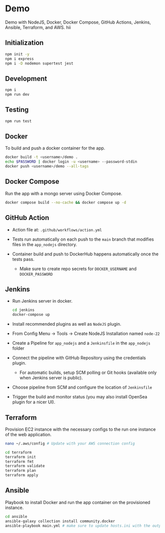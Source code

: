 # Demo

Demo with NodeJS, Docker, Docker Compose, GitHub Actions, Jenkins, Ansible, Terraform, and AWS. hii

## Initialization

```bash
npm init -y
npm i express
npm i -D nodemon supertest jest
```

## Development

```bash
npm i
npm run dev
```

## Testing

```bash
npm run test
```

## Docker

To build and push a docker container for the app.

```bash
docker build -t <username>/demo .
echo $PASSWORD | docker login -u <username> --password-stdin
docker push <username>/demo --all-tags
```

## Docker Compose

Run the app with a mongo server using Docker Compose.

```bash
docker compose build --no-cache && docker compose up -d
```

## GitHub Action

- Action file at: `.github/workflows/action.yml`

- Tests run automatically on each push to the `main` branch that modifies files in the `app_nodejs` directory.
- Container build and push to DockerHub happens automatically once the tests pass.
  - Make sure to create repo secrets for `DOCKER_USERNAME` and `DOCKER_PASSWORD`

## Jenkins

- Run Jenkins server in docker.

  ```bash
  cd jenkins
  docker-compose up
  ```

- Install recommended plugins as well as `NodeJS` plugin.
- From Config Menu -> Tools -> Create NodeJS Installation named `node-22`
- Create a Pipeline for `app_nodejs` and a `Jenkinsfile` in the `app_nodejs` folder
- Connect the pipeline with GitHub Repository using the credentials plugin.
  - For automatic builds, setup SCM polling or Git hooks (available only when Jenkins server is public).
- Choose pipeline from SCM and configure the location of `Jenkinsfile`
- Trigger the build and monitor status (you may also install OpenSea plugin for a nicer UI).

## Terraform

Provision EC2 instance with the necessary configs to the run one instance of the web application.

```bash
nano ~/.aws/config # Update with your AWS connection config
```

```bash
cd terraform
terraform init
terraform fmt
terraform validate
terraform plan
terraform apply
```

## Ansible

Playbook to install Docker and run the app container on the provisioned instance.

```bash
cd ansible
ansible-galaxy collection install community.docker
ansible-playbook main.yml # make sure to update hosts.ini with the outputs from terraform
```
